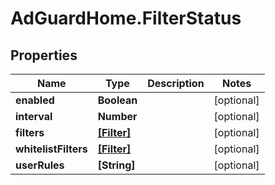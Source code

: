 # AdGuardHome.FilterStatus

## Properties

Name | Type | Description | Notes
------------ | ------------- | ------------- | -------------
**enabled** | **Boolean** |  | [optional] 
**interval** | **Number** |  | [optional] 
**filters** | [**[Filter]**](Filter.md) |  | [optional] 
**whitelistFilters** | [**[Filter]**](Filter.md) |  | [optional] 
**userRules** | **[String]** |  | [optional] 


